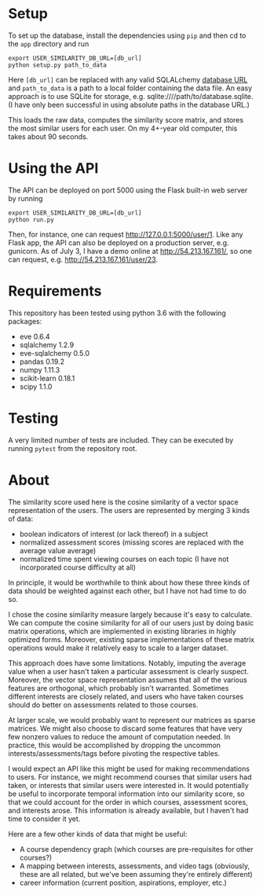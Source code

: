 # Setup
To set up the database, install the dependencies using `pip` and then cd to the `app` directory and run

```
export USER_SIMILARITY_DB_URL=[db_url]
python setup.py path_to_data
```
Here `[db_url]` can be replaced with any valid SQLALchemy
[database URL](http://docs.sqlalchemy.org/en/latest/core/engines.html#database-urls) and
`path_to_data` is a path to a local folder containing the data file.
An easy approach is to use SQLite for storage, e.g. sqlite:////path/to/database.sqlite.
(I have only been successful in using absolute paths in the database URL.)

This loads the raw data, computes the similarity score matrix, and stores the most similar users for each user.
On my 4+-year old computer, this takes about 90 seconds.

# Using the API
The API can be deployed on port 5000 using the Flask built-in web server by running
```
export USER_SIMILARITY_DB_URL=[db_url]
python run.py
```
Then, for instance, one can request http://127.0.0.1:5000/user/1. 
Like any Flask app, the API can also be deployed on a production server, e.g. gunicorn.
As of July 3, I have a demo online at http://54.213.167.161/, so one can request, e.g. http://54.213.167.161/user/23.

# Requirements
This repository has been tested using python 3.6 with the following packages:

   + eve 0.6.4
   + sqlalchemy 1.2.9
   + eve-sqlalchemy 0.5.0
   + pandas 0.19.2
   + numpy 1.11.3
   + scikit-learn 0.18.1
   + scipy 1.1.0

# Testing
A very limited number of tests are included. They can be executed by running `pytest` from the repository root.

# About
The similarity score used here is the cosine similarity of a vector space representation of the users.
The users are represented by merging 3 kinds of data:

   + boolean indicators of interest (or lack thereof) in a subject
   + normalized assessment scores (missing scores are replaced with the average value average)
   + normalized time spent viewing courses on each topic (I have not incorporated course difficulty at all)
   
In principle, it would be worthwhile to think about how these three kinds of data should be weighted against each other, 
but I have not had time to do so.

I chose the cosine similarity measure largely because it's easy to calculate. We can compute the cosine similarity for all of our users
just by doing basic matrix operations, which are implemented in existing libraries in highly optimized forms.
Moreover, existing sparse implementations of these matrix operations would make it relatively easy to scale to a larger dataset.

This approach does have some limitations. 
Notably, imputing the average value when a user hasn't taken a particular assessment is clearly suspect.
Moreover, the vector space representation assumes that all of the various features are orthogonal, which probably isn't warranted.
Sometimes different interests are closely related, and users who have taken courses should do better on assessments related to those courses.

At larger scale, we would probably want to represent our matrices as sparse matrices. 
We might also choose to discard some features that have very few nonzero values to reduce the amount of computation needed.
In practice, this would be accomplished by dropping the uncommon interests/assessments/tags before pivoting the respective tables.

I would expect an API like this might be used for making recommendations to users. 
For instance, we might recommend courses that similar users had taken, or interests that similar users were interested in.
It would potentially be useful to incorporate temporal information into our similarity score, so that we could account for the order in
which courses, assessment scores, and interests arose.
This information is already available, but I haven't had time to consider it yet.

Here are a few other kinds of data that might be useful:

   + A course dependency graph (which courses are pre-requisites for other courses?)
   + A mapping between interests, assessments, and video tags (obviously, these are all related, but we've been assuming they're entirely different)
   + career information (current position, aspirations, employer, etc.)






  